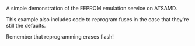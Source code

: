 A simple demonstration of the EEPROM emulation service on ATSAMD.

This example also includes code to reprogram fuses in the case that they're
still the defaults.

Remember that reprogramming erases flash!
